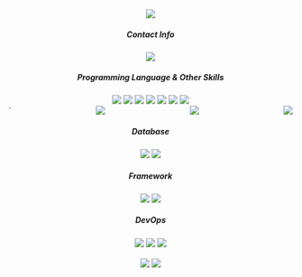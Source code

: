 <div align="center">
  
<img src="https://capsule-render.vercel.app/api?type=waving&color=gradient&height=250&width=100%&section=header&text=WELCOME!!&fontSize=30">
  <div>
      <h5>Contact Info</h5>
      <img src="https://img.shields.io/badge/kylesung0520@gmail.com-080d4f?style=flat&logo=gmail&logoColor=white "/>
  </div>
  <div>
      <h5>Programming Language & Other Skills</h5>
      <div>
          <img src="https://img.shields.io/badge/Java-080d4f?style=flat&logo=JAVA&logoColor=white "/>
          <img src="https://img.shields.io/badge/Python-080d4f?style=flat&logo=Python&logoColor=white "/>
          <img src="https://img.shields.io/badge/Scala-080d4f?style=flat&logo=Scala&logoColor=white "/>
          <img src="https://img.shields.io/badge/React-080d4f?style=flat&logo=React&logoColor=white "/>
          <img src="https://img.shields.io/badge/HTML5-080d4f?style=flat&logo=HTML5&logoColor=white "/>
          <img src="https://img.shields.io/badge/JS-080d4f?style=flat&logo=javascript&logoColor=white "/>
          <img src="https://img.shields.io/badge/CSS-080d4f?style=flat&logo=css3&logoColor=white "/>
      </div>
      <div style="display: flex; justify-content: space-between;">`
          <img src="https://img.shields.io/badge/Intellij-080d4f?style=flat&logo=intellij&logoColor=white"/>
          <img src="https://img.shields.io/badge/Eclipse-080d4f?style=flat&logo=eclipse&logoColor=white"/>
          <img src="https://img.shields.io/badge/VSCode-080d4f?style=flat&logo=Visual%20Studio%20Code&logoColor=white"/>
      </div>

  </div>

  <div>
      <h5>Database</h5>
      <img src="https://img.shields.io/badge/MySQL-080d4f?style=flat&logo=MySql&logoColor=white "/ >
      <img src="https://img.shields.io/badge/MongoDB-080d4f?style=flat&logo=MongoDB&logoColor=white "/>
  </div>
  <div>
      <h5>Framework</h5>
      <img src="https://img.shields.io/badge/Springboot-080d4f?style=flat&logo=Springboot&logoColor=white "/>
      <img src="https://img.shields.io/badge/Django-080d4f?style=flat&logo=Django&logoColor=white "/>
  </div>
  <div>
      <h5>DevOps</h5>
      <img src="https://img.shields.io/badge/AWS-080d4f?style=flat&logo=amazonaws&logoColor=white "/>
      <img src="https://img.shields.io/badge/Jenkins-080d4f?style=flat&logo=Jenkins&logoColor=white "/>
      <img src="https://img.shields.io/badge/Docker-080d4f?style=flat&logo=Docker&logoColor=white "/>
  </div>
</div>
<br>
<div align="center">
    <img src="https://github-readme-stats.vercel.app/api?username=kylesung0520&rank_icon=github&theme=algolia" style="display:inline-block;">
    <img src="https://github-readme-stats.vercel.app/api/top-langs/?username=kylesung0520&langs_count=10&hide_progress=true&theme=algolia" style="display:inline-block;">
</div>
